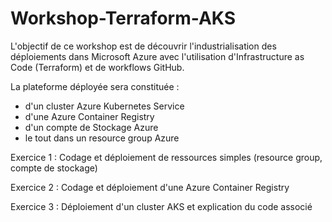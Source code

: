 # Workshop-Terraform-AKS

L'objectif de ce workshop est de découvrir l'industrialisation des déploiements dans Microsoft Azure avec l'utilisation d'Infrastructure as Code (Terraform) et de workflows GitHub. 

La plateforme déployée sera constituée :
- d'un cluster Azure Kubernetes Service
- d'une Azure Container Registry
- d'un compte de Stockage Azure
- le tout dans un resource group Azure

Exercice 1 : Codage et déploiement de ressources simples (resource group, compte de stockage)

Exercice 2 : Codage et déploiement d'une Azure Container Registry

Exercice 3 :  Déploiement d'un cluster AKS et explication du code associé
